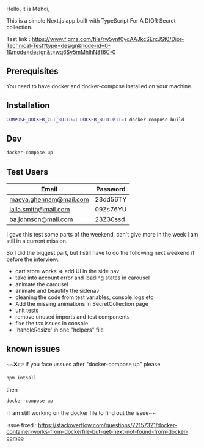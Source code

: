 Hello, it is Mehdi,

This is a simple Next.js app built with TypeScript For A DIOR Secret collection.

Test link : https://www.figma.com/file/rw5ynf0ydAAJkcSErcJSt0/Dior-Technical-Test?type=design&node-id=0-1&mode=design&t=wq6Sy5mMhlhN816C-0

## Prerequisites

You need to have docker and docker-compose installed on your machine.

## Installation

```zsh
COMPOSE_DOCKER_CLI_BUILD=1 DOCKER_BUILDKIT=1 docker-compose build
```

## Dev

```zsh
docker-compose up
```

## Test Users

| Email                  | Password |
| ---------------------- | -------- |
| maeva.ghennam@mail.com | 23dd56TY |
| lalla.smith@mail.com   | 09Zs76YU |
| ba.johnson@mail.com    | 23Z30ssd |

<!--👉  reste à faire  -->

I gave this test some parts of the weekend, can't give more in the week I am still in a current mission.

So I did the biggest part, but I still have to do the following next weekend if before the interview:

- cart store works => add UI in the side nav
- take into account error and loading states in carousel
- animate the carousel
- animate and beautify the sidenav
- cleaning the code from test variables, console.logs etc
- Add the missing animations in SecretCollection page
- unit tests
- remove unused imports and test components
- fixe the tsx issues in console
- 'handleResize' in one "helpers" file
<!-- -------------------------- -->

## known issues

~~❌👉 if you face ussues after "docker-compose up" please

```zsh
npm intsall
```

then

```zsh
docker-compose up
```

ℹ️ I am still working on the docker file to find out the issue~~

issue fixed : https://stackoverflow.com/questions/72157321/docker-container-works-from-dockerfile-but-get-next-not-found-from-docker-compo
